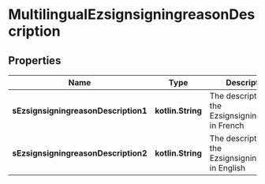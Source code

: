 
# MultilingualEzsignsigningreasonDescription

## Properties
Name | Type | Description | Notes
------------ | ------------- | ------------- | -------------
**sEzsignsigningreasonDescription1** | **kotlin.String** | The description of the Ezsignsigningreason in French |  [optional]
**sEzsignsigningreasonDescription2** | **kotlin.String** | The description of the Ezsignsigningreason in English |  [optional]



